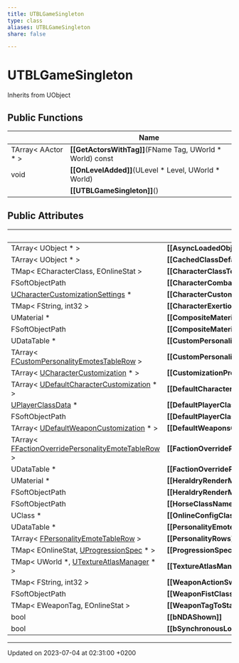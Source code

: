 ```yaml
---
title: UTBLGameSingleton
type: class
aliases: UTBLGameSingleton
share: false

---
```


# UTBLGameSingleton





Inherits from UObject

## Public Functions

|                | Name           |
| -------------- | -------------- |
| TArray< AActor * > | **[[GetActorsWithTag]]**(FName Tag, UWorld * World) const |
| void | **[[OnLevelAdded]]**(ULevel * Level, UWorld * World) |
| | **[[UTBLGameSingleton]]**() |

## Public Attributes

|                | Name           |
| -------------- | -------------- |
| TArray< UObject * > | **[[AsyncLoadedObjects]]**  |
| TArray< UObject * > | **[[CachedClassDefaultObjects]]**  |
| TMap< ECharacterClass, EOnlineStat > | **[[CharacterClassToStat]]**  |
| FSoftObjectPath | **[[CharacterCombatStatesClasssName]]**  |
| [UCharacterCustomizationSettings](/docs/SDK/Source/Classes/classUCharacterCustomizationSettings.md) * | **[[CharacterCustomizationSettings]]**  |
| TMap< FString, int32 > | **[[CharacterExertionSwitchEvents]]**  |
| UMaterial * | **[[CompositeMaterial]]**  |
| FSoftObjectPath | **[[CompositeMaterialName]]**  |
| UDataTable * | **[[CustomPersonalityEmotesDataTable]]**  |
| TArray< [FCustomPersonalityEmotesTableRow](/docs/SDK/Source/Classes/structFCustomPersonalityEmotesTableRow.md) > | **[[CustomPersonalityRows]]**  |
| TArray< [UCharacterCustomization](/docs/SDK/Source/Classes/classUCharacterCustomization.md) * > | **[[CustomizationPresets]]**  |
| TArray< [UDefaultCharacterCustomization](/docs/SDK/Source/Classes/classUDefaultCharacterCustomization.md) * > | **[[DefaultCharacterCustomizations]]**  |
| [UPlayerClassData](/docs/SDK/Source/Classes/classUPlayerClassData.md) * | **[[DefaultPlayerClassDataType]]**  |
| FSoftObjectPath | **[[DefaultPlayerClassDataTypeName]]**  |
| TArray< [UDefaultWeaponCustomization](/docs/SDK/Source/Classes/classUDefaultWeaponCustomization.md) * > | **[[DefaultWeaponsCustomizations]]**  |
| TArray< [FFactionOverridePersonalityEmoteTableRow](/docs/SDK/Source/Classes/structFFactionOverridePersonalityEmoteTableRow.md) > | **[[FactionOverridePersonalityEmotes]]**  |
| UDataTable * | **[[FactionOverridePersonalityEmotesDataTable]]**  |
| UMaterial * | **[[HeraldryRenderMaterial]]**  |
| FSoftObjectPath | **[[HeraldryRenderMaterialName]]**  |
| FSoftObjectPath | **[[HorseClassName]]**  |
| UClass * | **[[OnlineConfigClass]]**  |
| UDataTable * | **[[PersonalityEmotesDataTable]]**  |
| TArray< [FPersonalityEmoteTableRow](/docs/SDK/Source/Classes/structFPersonalityEmoteTableRow.md) > | **[[PersonalityRows]]**  |
| TMap< EOnlineStat, [UProgressionSpec](/docs/SDK/Source/Classes/classUProgressionSpec.md) * > | **[[ProgressionSpec]]**  |
| TMap< UWorld *, [UTextureAtlasManager](/docs/SDK/Source/Classes/classUTextureAtlasManager.md) * > | **[[TextureAtlasManagers]]**  |
| TMap< FString, int32 > | **[[WeaponActionSwitchEvents]]**  |
| FSoftObjectPath | **[[WeaponFistClassName]]**  |
| TMap< EWeaponTag, EOnlineStat > | **[[WeaponTagToStat]]**  |
| bool | **[[bNDAShown]]**  |
| bool | **[[bSynchronousLoad]]**  |

-------------------------------

Updated on 2023-07-04 at 02:31:00 +0200